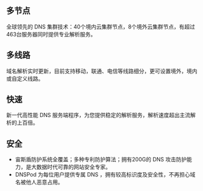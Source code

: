 ## 多节点

全球领先的 DNS 集群技术：40个境内云集群节点，8个境外云集群节点，有超过463台服务器同时提供专业解析服务。

## 多线路

域名解析实时更新，目前支持移动，联通、电信等线路细分，更可设置境外，境内或自定义线路。

## 快速

新一代高性能 DNS 服务端程序，为您提供稳定的解析服务，解析速度超出主流解析的上百倍。

## 安全

- 宙斯盾防护系统全覆盖；多种专利防护算法；拥有200G的 DNS 攻击防护能力，是大数据时代可靠的网站安全专家。
- DNSPod 为每位用户提供专属 DNS ，拥有较高标识度及安全性，不再担心域名被他人恶意占用。




